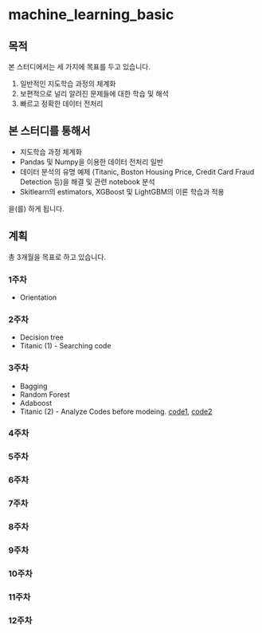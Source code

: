 # machine_learning_basic

## 목적
본 스터디에서는 세 가지에 목표를 두고 있습니다.

1. 일반적인 지도학습 과정의 체계화
2. 보편적으로 널리 알려진 문제들에 대한 학습 및 해석
3. 빠르고 정확한 데이터 전처리

## 본 스터디를 통해서

- 지도학습 과정 체계화
- Pandas 및 Numpy을 이용한 데이터 전처리 일반
- 데이터 분석의 유명 예제 (Titanic, Boston Housing Price, Credit Card Fraud Detection 등)을 해결 및 관련 notebook 분석
- Skitlearn의 estimators, XGBoost 및 LightGBM의 이론 학습과 적용

을(를) 하게 됩니다.

## 계획

총 3개월을 목표로 하고 있습니다. 

### 1주차
- Orientation
### 2주차
- Decision tree
- Titanic (1) - Searching code
### 3주차
- Bagging
- Random Forest
- Adaboost
- Titanic (2) - Analyze Codes before modeing. [code1](https://www.kaggle.com/gunesevitan/titanic-advanced-feature-engineering-tutorial/notebook), [code2](https://www.kaggle.com/yassineghouzam/titanic-top-4-with-ensemble-modeling/notebook)
### 4주차
### 5주차
### 6주차
### 7주차
### 8주차
### 9주차
### 10주차
### 11주차
### 12주차









